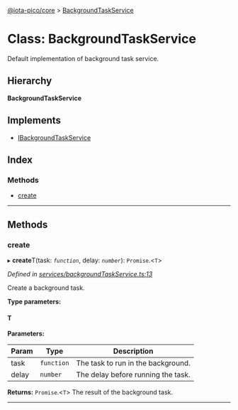 [@iota-pico/core](../README.md) > [BackgroundTaskService](../classes/backgroundtaskservice.md)

# Class: BackgroundTaskService

Default implementation of background task service.

## Hierarchy

**BackgroundTaskService**

## Implements

* [IBackgroundTaskService](../interfaces/ibackgroundtaskservice.md)

## Index

### Methods

* [create](backgroundtaskservice.md#create)

---

## Methods

<a id="create"></a>

###  create

▸ **create**T(task: *`function`*, delay: *`number`*): `Promise`.<`T`>

*Defined in [services/backgroundTaskService.ts:13](https://github.com/iota-pico/core/blob/35412fd/src/services/backgroundTaskService.ts#L13)*

Create a background task.

**Type parameters:**

#### T 
**Parameters:**

| Param | Type | Description |
| ------ | ------ | ------ |
| task | `function`   |  The task to run in the background. |
| delay | `number`   |  The delay before running the task. |

**Returns:** `Promise`.<`T`>
The result of the background task.

___

